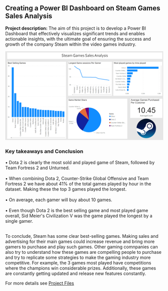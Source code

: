 ## Creating a Power BI Dashboard on Steam Games Sales Analysis

**Project description:** The aim of this project is to develop a Power BI Dashboard that effectively visualizes significant trends and enables actionable insights, with the ultimate goal of ensuring the success and growth of the company Steam within the video games industry.

<img src="images/SteamDashP1.png"/>

### Key takeaways and Conclusion

• Dota 2 is clearly the most sold and played game of Steam, followed by Team Fortress 2 and Unturned.  <br><br>
• When combining Dota 2, Counter-Strike Global Offensive and Team Fortress 2 we have about 41% of the total games played by hour in the dataset. Making these the top 3 games played the longest.  <br><br>
• On average, each gamer will buy about 10 games. <br><br>
• Even though Dota 2 is the best selling game and most played game overall, Sid Meier's Civilization V was the game played the longest by a single gamer.  <br><br>

To conclude, Steam has some clear best-selling games. Making sales and advertising for their main games could increase revenue and bring more gamers to purchase and play such games. Other gaming comnpanies can also try to understand how these games are compelling people to purchase and try to replicate some strategies to make the gaming industry more competitive. For example, the 3 games most played have competitions where the champions win considerable prizes. Additionally, these games are constantly getting updated and release new features constantly. 

For more details see <a href="https://github.com/RodolfoAMaranhao/Power_BI_Steam_Games_Dashboard">Project Files</a> 
